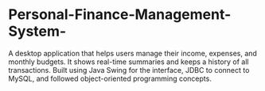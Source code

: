 # Personal-Finance-Management-System-
A desktop application that helps users manage their income, expenses, and monthly budgets. It shows real-time summaries and keeps a history of all transactions. Built using Java Swing for the interface, JDBC to connect to MySQL, and followed object-oriented programming concepts.
